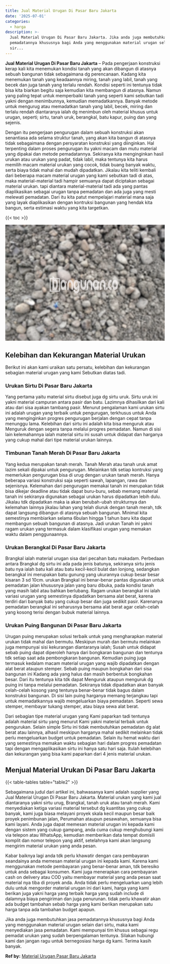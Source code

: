 ```yaml
---
title: Jual Material Urugan Di Pasar Baru Jakarta
date: '2025-07-01'
categories:
  - harga
description: >-
  Jual Material Urugan Di Pasar Baru Jakarta. Jika anda juga membutuhkan jasa
  pemadatannya khususnya bagi Anda yang menggunakan material urugan selain dari
  sir...
---
```


**Jual Material Urugan Di Pasar Baru Jakarta** – Pada pengerjaan konstruksi kerap kali kita menemukan kondisi tanah yang akan dibangun di atasnya sebuah bangunan tidak sebagaimana dg perencanaan. Kadang kita menemukan tanah yang keadaannya miring, tanah yang labil, tanah yang becek dan juga tanah yang terlalu rendah. Kondisi seperti ini tentunya tidak bisa kita biarkan begitu saja kemudian kita membangun di atasnya. Namun yang paling tepat untuk memperbaiki tanah yang seperti kami sebutkan tadi yakni dengan menimbunnya, kemudian memadatkannya. Banyak metode untuk mengurug atau memadatkan tanah yang labil, becek, miring dan terlalu rendah diantaranya ialah dg menimbun oleh material khusus untuk urugan, seperti; sirtu, tanah uruk, berangkal, batu kapur, puing dan yang sejenis.

Dengan itu pengerjaan pengurugan dalam sebuah konstruksi akan senantiasa ada selama struktur tanah, yang akan kita bangun di atasnya tidak sebagaimana dengan persyaratan konstruksi yang diinginkan. Hal terpenting dalam proses pengurugan itu yakni macam dan mutu material yang dipakai dan metode pemadatannya. Sekiranya kita menginginkan hasil urukan atau urukan yang padat, tidak labil, maka tentunya kita harus memilih macam material urukan yang cocok, tidak buang banyak waktu, serta biaya tidak mahal dan mudah dipadatkan. Jikalau kita teliti kembali dari beberapa macam material urugan yang kami sebutkan tadi di atas, maka material-material tadi hampir semuanya dapat diciptakan sebagai material urukan. tapi diantara material-material tadi ada yang pantas diaplikasikan sebagai urugan tanpa pemadatan dan ada juga yang mesti melewati pemadatan. Dari itu kita patut mempelajari material mana saja yang layak diaplikasikan dengan kontruksi bangunan yang hendak kita bangun, serta estimasi waktu yang kita targetkan.

{{< toc >}}

![Jual Material Urugan Di Pasar Baru Jakarta](/images/jual-urugan-22.png)

## Kelebihan dan Kekurangan Material Urukan

Berikut ini akan kami uraikan satu persatu, kelebihan dan kekurangan sebagian material urugan yang kami Sebutkan diatas tadi.

### Urukan Sirtu Di Pasar Baru Jakarta

Yang pertama yaitu material sirtu disebut juga dg sirtu uruk. Sirtu uruk ini yakni material campuran antara pasir dan batu. Lazimnya dihasilkan dari kali atau dari sisa ayakan tambang pasir. Menurut pengalaman kami urukan sirtu ini adalah urugan yang terbaik untuk pengurugan, terkhusus untuk Anda yang menginginkan progres pengurugan berjalan dengan cepat tanpa menunggu lama. Kelebihan dari sirtu ini adalah kita bisa menguruk atau Menguruk dengan segera tanpa melalui progres pemadatan. Namun di sisi lain kelemahannya ialah material sirtu ini susah untuk didapat dan harganya yang cukup mahal dari tipe material urukan lainnya.

### Timbunan Tanah Merah Di Pasar Baru Jakarta

Yang kedua merupakan tanah merah. Tanah Merah atau tanah uruk amat lazim sekali dipakai untuk pengurugan. Melainkan tdk setiap kontruksi yang memerlukan pengurugan bisa di urug dengan urukan tanah merah. Hanya beberapa variasi konstruksi saja seperti sawah, lapangan, rawa dan sejenisnya. Kelemahan dari pengurugan memakai tanah ini merupakan tidak bisa dikejar deadline atau tidak dapat buru-buru, sebab memang material tanah ini sekiranya digunakan sebagai urukan harus dipadatkan lebih dulu. Jikalau tdk dipadatkan maka ia akan berubah-ubah strukturnya dan kelemahan lainnya jikalau lahan yang telah diuruk dengan tanah merah, tdk dapat langsung dibangun di atasnya sebuah bangunan. Minimal kita semestinya membiarkan selama 6bulan hingga 1 tahun baru kita dapat membangun sebuah bangunan di atasnya. Jadi urukan Tanah ini yakni ragam urukan yang termasuk dalam klasifikasi urugan yang memakan waktu dalam penggunaannya.

### Urukan Berangkal Di Pasar Baru Jakarta

Brangkal ialah material urugan sisa dari pecahan batu makadam. Perbedaan antara Brangkal dg sirtu ini ada pada jenis batunya, sekiranya sirtu jenis batu nya ialah batu kali atau batu kecil-kecil bulat dan lonjong, sedangkan berangkal ini merupakan batu gunung yang ukurannya cukup besar besar kisaran 3 sd 10cm. urukan Brangkal ini benar-benar pantas digunakan untuk pemadatan jalan khususnya jalan yang baru dibuka, pada kondisi tanah yang masih labil atau bahkan berlubang. Ragam urukan berangkal ini ialah variasi urugan yang semestinya dipadatkan bersama alat berat, karena terdiri dari banyak batu yang cukup besar dan juga sedikit pasir. Karenanya pemadatan berangkal ini seharusnya bersama alat berat agar celah-celah yang kosong terisi dengan bubuk material lainnya.

### Urukan Puing Bangunan Di Pasar Baru Jakarta

Urugan puing merupakan solusi terbaik untuk yang mengharapkan material urukan tidak mahal dan bermutu. Meskipun murah dan bermutu melainkan juga mempunyai sisi kekurangan diantaranya ialah; Susah untuk didapat sebab puing dapat diperoleh hanya dari bongkaran bangunan dan tentunya tdk setiap saat ada pembongkaran bangunan. Kemudian puing juga termasuk kedalam macam material urugan yang wajib dipadatkan dengan alat berat ataupun stemper. Sebab puing maupun bongkahan dari sisa bangunan ini Kadang ada yang halus dan masih berbentuk bongkahan besar. Dari itu tentunya kita tdk dapat Menguruk ataupun menguruk dg puing ini tanpa melalui pemadatan. Sekiranya tidak dipadatkan akan banyak celah-celah kosong yang tentunya benar-benar tidak bagus dalam konstruksi bangunan. Di sisi lain puing harganya memang terjangkau tapi untuk memadatkannya wajib mengeluarkan biaya pemadatan. Seperti sewa stemper, membayar tukang stemper, atau biaya sewa alat berat.

Dari sebagian tipe material urugan yang Kami paparkan tadi tentunya adalah material sirtu yang menurut Kami yakni material terbaik untuk pengurukan. Selain simple Sirtu ini tidak membutuhkan pemadatan dg alat berat atau lainnya, alhasil meskipun harganya mahal sedikit melainkan tidak perlu mengeluarkan budget untuk pemadatan. Selain itu hemat waktu dari yang semestinya memakan waktu sebagian hari dalam progres pemadatan tapi dengan mengaplikasikan sirtu ini hanya satu hari saja. Itulah kelebihan dan kekurangan yang bisa kami paparkan dari 4 jenis material urukan.

## Menjual Material Urukan Di Pasar Baru Jakarta

{{< table-tables table="table2" >}}

Sebagaimana judul dari artikel ini, bahwasanya kami adalah supplier yang Jual Material Urugan Di Pasar Baru Jakarta. Material urukan yang kami jual diantaranya yakni sirtu urug, Brangkal, tanah uruk atau tanah merah. Kami menyediakan ketiga variasi material tersebut dg kuantitas yang cukup banyak, kami juga biasa melayani proyek skala kecil maupun besar baik proyek penimbunan jalan, Perumahan ataupun pesawahan, semuanya bisa kami layani. Anda juga dapat memesan material urugan ini kepada kami dengan sistem yang cukup gampang, anda cuma cukup menghubungi kami via telepon atau WhatsApp, kemudian memberikan data tempat domisili komplit dan nomor telepon yang aktif, setelahnya kami akan langsung mengirim material urukan yang anda pesan.

Kabar baiknya lagi anda tdk perlu khawatir dengan cara pembayaran seandainya anda memesan material urugan ini kepada kami. Karena kami menggunakan metode pembayaran yang benar-benar aman, tdk beresiko untuk anda sebagai konsumen. Kami juga menerapkan cara pembayaran cash on delivery atau COD yaitu membayar material yang anda pesan saat material nya tiba di proyek anda. Anda tidak perlu mengeluarkan uang lebih dulu untuk mengorder material urugan ini dari kami, harga yang kami berikan juga yakni harga yang terbaik harga yang sudah include di dalamnya biaya pengiriman dan juga penurunan. tidak perlu khawatir akan ada budget tambahan sebab harga yang kami berikan merupakan satu harga tanpa ada tambahan budget apapun.

Jika anda juga membutuhkan jasa pemadatannya khususnya bagi Anda yang menggunakan material urugan selain dari sirtu, maka kami menyediakan jasa pemadatan. Kami mempunyai tim khusus sebagai regu pemadat urukan yang sudah berpengalaman tentunya. Silakan hubungi kami dan jangan ragu untuk bernegosiasi harga dg kami. Terima kasih banyak.

**Ref by:** [Material Urugan Pasar Baru Jakarta](https://id.wikipedia.org/wiki/Material)
